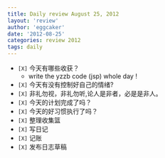 ```yaml
---
title: Daily review August 25, 2012 
layout: 'review'
author: 'eggcaker'
date: '2012-08-25'
categories: review 2012
tags: daily
---
```



  * `[X]` 今天有哪些收获？ 
    * write the yzzb code (jsp) whole day ! 
  * `[X]` 今天有没有控制好自己的情绪? 
  * `[X]` 非礼勿视，非礼勿听,论人是非者，必是是非人。 
  * `[X]` 今天的计划完成了吗？ 
  * `[X]` 今天的好习惯执行了吗？ 
  * `[X]` 整理收集篮 
  * `[X]` 写日记 
  * `[X]` 记账 
  * `[X]` 发布日志草稿 


